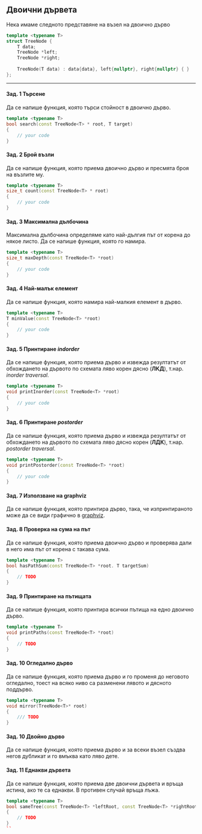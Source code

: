 ## Двоични дървета

Нека имаме следното представяне на възел на двоично дърво

```cpp
template <typename T>
struct TreeNode {
    T data;
    TreeNode *left;
    TreeNode *right;
    
    TreeNode(T data) : data{data}, left{nullptr}, right{nullptr} { }
};
```

---


#### Зад. 1 Търсене
Да се напише функция, която търси стойност в двоично дърво.
```cpp
template <typename T>
bool search(const TreeNode<T> * root, T target) 
{
    // your code
}
```

#### Зад. 2 Брой възли
Да се напише функция, която приема двоично дърво и пресмята броя на възлите му.
```cpp
template <typename T>
size_t count(const TreeNode<T> * root)
{
    // your code
}
```

#### Зад. 3 Максимална дълбочина
Максимална дълбочина определяме като най-дългия път от корена до някое листо. Да се напише функция, която го намира.
```cpp
template <typename T>
size_t maxDepth(const TreeNode<T> *root)
{
    // your code
}
```

#### Зад. 4 Най-малък елемент
Да се напише функция, която намира най-малкия елемент в дърво.
```cpp
template <typename T>
T minValue(const TreeNode<T> *root)
{
    // your code
}
```

#### Зад. 5 Принтиране *indorder*
Да се напише функция, която приема дърво и извежда резултатът от обхождането на дървото по схемата ляво корен дясно (**ЛКД**), т.нар. *inorder traversal*.
```cpp
template <typename T>
void printInorder(const TreeNode<T> *root)
{
    // your code
}
```

#### Зад. 6 Принтиране *postorder*
Да се напише функция, която приема дърво и извежда резултатът от обхождането на дървото по схемата ляво дясно корен (**ЛДК**), т.нар. *postorder traversal*.
```cpp
template <typename T>
void printPostorder(const TreeNode<T> *root)
{
    // your code
}
```

#### Зад. 7 Използване на graphviz
Да се напише функция, която принтира дърво, така, че изпринтираното може да се види графично в [graphviz](https://graphviz.org/).

#### Зад. 8 Проверка на сума на път
Да се напише функция, която приема двоично дърво и проверява дали в него има път от корена с такава сума.
```cpp
template <typename T>
bool hasPathSum(const TreeNode<T> *root. T targetSum)
{
    // TODO
}
```

#### Зад. 9 Принтиране на пътищата
Да се напише функция, която принтира всички пътища на едно двоично дърво.
```cpp
template <typename T>
void printPaths(const TreeNode<T> *root)
{
    // TODO
}
```

#### Зад. 10 Огледално дърво
Да се напише функция, която приема дърво и го променя до неговото огледално, тоест на всяко ниво са разменени лявото и дясното поддърво.
```cpp
template <typename T>
void mirror(TreeNode<T>* root)
{
    /// TODO
}
```

#### Зад. 10 Двойно дърво
Да се напише функция, която приема дърво и за всеки възел създва негов дубликат и го вмъква като ляво дете.

#### Зад. 11 Еднакви дървета
Да се напише функция, която приема две двоични дървета и връща истина, ако те са еднакви. В противен случай връща лъжа.
```cpp
template <typename T>
bool sameTree(const TreeNode<T> *leftRoot, const TreeNode<T> *rightRoot)
{
    // TODO
}
``